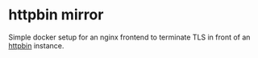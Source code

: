 # httpbin mirror

Simple docker setup for an  nginx frontend to terminate TLS in front of an [httpbin](https://github.com/requests/httpbin) instance.
